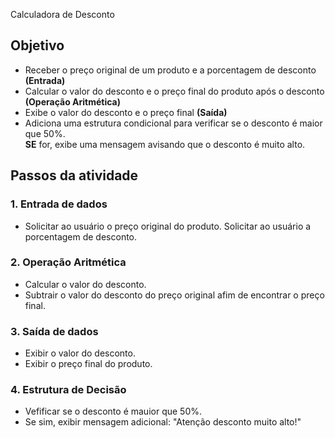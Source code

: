 Calculadora de Desconto

## Objetivo
- Receber o preço original de um produto e a porcentagem de desconto **(Entrada)**
- Calcular o valor do desconto e o preço final do produto após o desconto **(Operação Aritmética)**
- Exibe o valor do desconto e o preço final **(Saída)**
- Adiciona uma estrutura condicional para verificar se o desconto é maior que 50%. <br> **SE** for, exibe uma mensagem avisando que o desconto é muito alto.

## Passos da atividade

### 1. Entrada de dados
- Solicitar ao usuário o preço original do produto.
Solicitar ao usuário a porcentagem de desconto.

### 2. Operação Aritmética
- Calcular o valor do desconto.
- Subtrair o valor do desconto do preço original afim de encontrar o preço final.

### 3. Saída de dados
- Exibir o valor do desconto.
- Exibir o preço final do produto.

### 4. Estrutura de Decisão
- Vefificar se o desconto é mauior que 50%.
- Se sim, exibir mensagem adicional: "Atenção desconto muito alto!"